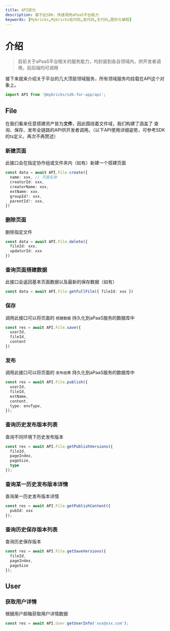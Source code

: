 ```yaml
---
title: API部分
description: 基于此SDK，快速调用aPaaS平台能力
keywords: [Mybricks,Mybricks低代码,低代码,无代码,图形化编程]
---
```


# 介绍

> 目前关于aPaaS平台相关的服务能力，均封装到各自领域内，供开发者调用，前后端均可调用

接下来就来介绍关于平台的几大顶层领域服务，所有领域服务均挂载在API这个对象上。

```ts
import API from '@mybricks/sdk-for-app/api';
```

## File

在我们看来任意搭建资产皆为**文件**，因此围绕着文件域，我们构建了涵盖了 查询、保存、发布全链路的API供开发者调用。（以下API使用详细姿势，可参考SDK的ts定义，再次不再赘述）


### 新建页面
此接口会在指定协作组或文件夹内（如有）新建一个搭建页面

```ts
const data = await API.File.create({ 
  name: xxx, // 页面名称
  creatorId: xxx,
  creatorName: xxx,
  extName: xxx,
  groupId?: xxx,
  parentId?: xxx,
})
```

### 删除页面
删除指定文件

```ts
const data = await API.File.delete({ 
  fileId: xxx,
  updatorId: xxx
})
```

### 查询页面搭建数据
此接口会返回基本页面数据以及最新的保存数据（如有）

```ts
const data = await API.File.getFullFile({ fileId: xxx })
```

### 保存
调用此接口可以将页面的 `搭建数据` 持久化到aPaaS服务的数据库中

```ts
const res = await API.File.save({
  userId,
  fileId,
  content
})
```

### 发布
调用此接口可以将页面的 `发布结果` 持久化到aPaaS服务的数据库中

```ts
const res = await API.File.publish({
  userId,
  fileId,
  extName,
  content,
  type: envType,
});
```


### 查询历史发布版本列表
查询不同环境下历史发布版本

```ts
const res = await API.File.getPublishVersions({
  fileId,
  pageIndex,
  pageSize,
  type
});
```

### 查询某一历史发布版本详情
查询某一历史发布版本详情

```ts
const res = await API.File.getPublishContent({
  pubId: xxx
});
```

### 查询历史保存版本列表
查询历史保存版本

```ts
const res = await API.File.getSaveVersions({
  fileId,
  pageIndex,
  pageSize
});
```

## User

### 获取用户详情
根据用户邮箱获取用户详情数据

```ts
const res = await API.User.getUserInfo('xxx@xxx.com');
```